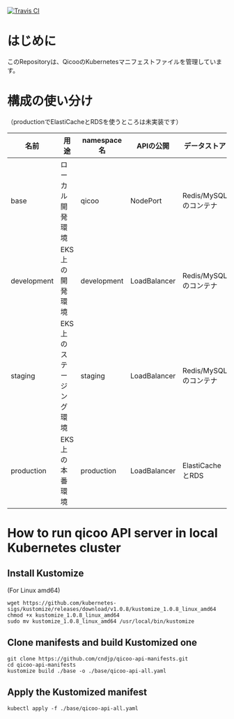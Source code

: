 [![Travis CI](https://travis-ci.org/cndjp/qicoo-api-manifests.svg?branch=master)](https://travis-ci.org/cndjp/qicoo-api-manifests)

# はじめに
このRepositoryは、QicooのKubernetesマニフェストファイルを管理しています。


# 構成の使い分け
（productionでElastiCacheとRDSを使うところは未実装です）

名前|用途|namespace名|APIの公開|データストア
-|-|-|-|-
base|ローカル開発環境|qicoo|NodePort|Redis/MySQLのコンテナ
development|EKS上の開発環境|development|LoadBalancer|Redis/MySQLのコンテナ
staging|EKS上のステージング環境|staging|LoadBalancer|Redis/MySQLのコンテナ
production|EKS上の本番環境|production|LoadBalancer|ElastiCacheとRDS


# How to run qicoo API server in local Kubernetes cluster

## Install Kustomize
(For Linux amd64)

    wget https://github.com/kubernetes-sigs/kustomize/releases/download/v1.0.8/kustomize_1.0.8_linux_amd64
    chmod +x kustomize_1.0.8_linux_amd64
    sudo mv kustomize_1.0.8_linux_amd64 /usr/local/bin/kustomize

## Clone manifests and build Kustomized one

    git clone https://github.com/cndjp/qicoo-api-manifests.git
    cd qicoo-api-manifests
    kustomize build ./base -o ./base/qicoo-api-all.yaml

## Apply the Kustomized manifest

    kubectl apply -f ./base/qicoo-api-all.yaml
